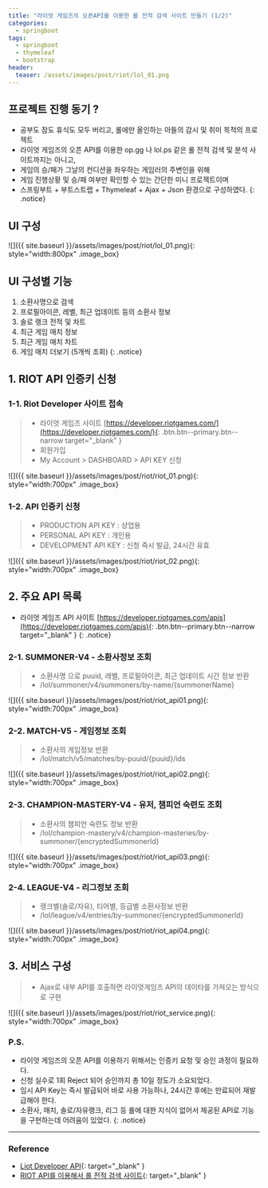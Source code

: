 ```yaml
---
title: "라이엇 게임즈의 오픈API를 이용한 롤 전적 검색 사이트 만들기 (1/2)"
categories: 
  - springboot
tags:
  - springboot
  - thymeleaf
  - bootstrap
header:
  teaser: /assets/images/post/riot/lol_01.png  
---
```


## 프로젝트 진행 동기 ?
+ 공부도 잠도 휴식도 모두 버리고, 롤에만 올인하는 아들의 감시 및 취미 목적의 프로젝트
+ 라이엇 게임즈의 오픈 API를 이용한 op.gg 나 lol.ps 같은 롤 전적 검색 및 분석 사이트까지는 아니고,
+ 게임의 승/패가 그날의 컨디션을 좌우하는 게임러의 주변인을 위해
+ 게임 진행상황 및 승/패 여부만 확인할 수 있는 간단한 미니 프로젝트이며
+ 스프링부트 + 부트스트랩 + Thymeleaf + Ajax + Json 환경으로 구성하였다.
{: .notice} 

## UI 구성
![]({{ site.baseurl }}/assets/images/post/riot/lol_01.png){: style="width:800px" .image_box}   

## UI 구성별 기능
1. 소환사명으로 검색
2. 프로필아이콘, 레벨, 최근 업데이트 등의 소환사 정보
3. 솔로 랭크 전적 및 차트
4. 최근 게임 매치 정보
5. 최근 게임 매치 차트
6. 게임 매치 더보기 (5개씩 조회)
{: .notice} 


## 1. RIOT API 인증키 신청

### 1-1. Riot Developer 사이트 접속

> + 라이엇 게임즈 사이트 [https://developer.riotgames.com/](https://developer.riotgames.com/){: .btn.btn--primary.btn--narrow target="_blank" }    
> + 회원가입
> + My Account > DASHBOARD > API KEY 신청   

![]({{ site.baseurl }}/assets/images/post/riot/riot_01.png){: style="width:700px" .image_box}   

### 1-2. API 인증키 신청
> + PRODUCTION API KEY : 상업용
> + PERSONAL API KEY : 개인용
> + DEVELOPMENT API KEY : 신청 즉시 발급, 24시간 유효

![]({{ site.baseurl }}/assets/images/post/riot/riot_02.png){: style="width:700px" .image_box} 


## 2. 주요 API 목록
+ 라이엇 게임즈 API 사이트  [https://developer.riotgames.com/apis](https://developer.riotgames.com/apis){: .btn.btn--primary.btn--narrow target="_blank" }
{: .notice} 

### 2-1. SUMMONER-V4 - 소환사정보 조회

> + 소환사명 으로 puuid, 레벨, 프로필아이콘, 최근 업데이트 시간 정보 반환
> + /lol/summoner/v4/summoners/by-name/{summonerName}  

![]({{ site.baseurl }}/assets/images/post/riot/riot_api01.png){: style="width:700px" .image_box} 

### 2-2. MATCH-V5 - 게임정보 조회 

> + 소환사의 게임정보 반환 
> + /lol/match/v5/matches/by-puuid/{puuid}/ids   

![]({{ site.baseurl }}/assets/images/post/riot/riot_api02.png){: style="width:700px" .image_box} 

### 2-3. CHAMPION-MASTERY-V4 - 유저, 챔피언 숙련도 조회

> + 소환사의 챔피언 숙련도 정보 반환
> + /lol/champion-mastery/v4/champion-masteries/by-summoner/{encryptedSummonerId}  

![]({{ site.baseurl }}/assets/images/post/riot/riot_api03.png){: style="width:700px" .image_box} 


### 2-4. LEAGUE-V4 - 리그정보 조회 

> + 랭크별(솔로/자유), 티어별, 등급별 소환사정보 반환
> + /lol/league/v4/entries/by-summoner/{encryptedSummonerId}    

![]({{ site.baseurl }}/assets/images/post/riot/riot_api04.png){: style="width:700px" .image_box} 


## 3. 서비스 구성

> + Ajax로 내부 API를 호출하면 라이엇게임즈 API의 데이타를 가져오는 방식으로 구현

![]({{ site.baseurl }}/assets/images/post/riot/riot_service.png){: style="width:700px" .image_box} 


### P.S.

+ 라이엇 게임즈의 오픈 API를 이용하기 위해서는 인증키 요청 및 승인 과정이 필요하다.
+ 신청 실수로 1회 Reject 되어 승인까지 총 10일 정도가 소요되었다.
+ 임시 API Key는 즉시 발급되어 바로 사용 가능하나, 24시간 후에는 만료되어 재발급해야 한다.
+ 소환사, 매치, 솔로/자유랭크, 리그 등 롤에 대한 지식이 없어서 제공된 API로 기능을 구현하는데 어려움이 있었다.
{: .notice} 

---
### Reference    
+ [Liot Developer API](https://developer.riotgames.com/apis){: target="_blank" }
+ [RIOT API를 이용해서 롤 전적 검색 사이트](https://velog.io/@junhok82/series/PROJECT){: target="_blank" }

  

      



